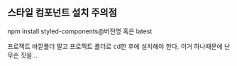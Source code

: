 ## 스타일 컴포넌트 설치 주의점
npm install styled-components@버전명 혹은 latest

프로젝트 바깥폴더 말고 프로젝트 폴더로 cd한 후에 설치해야 한다.
이거 하나때문에 난 무슨 짓을...